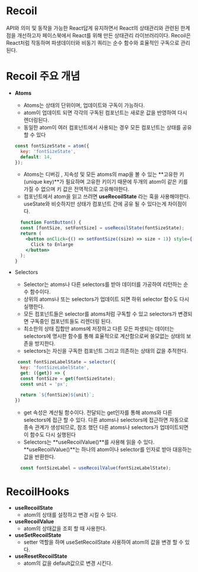 # Recoil
API와 의미 및 동작을 가능한 React답게 유지하면서 React의 상태관리와 관련된 한계점을 개선하고자 페이스북에서 React를 위해 만든 상태관리 라이브러리이다. Recoil은 React처럼 작동하며 파생데이터와 비동기 쿼리는 순수 함수와 효율적인 구독으로 관리된다.

# Recoil 주요 개념 
* **Atoms**
  * Atoms는 상태의 단위이며, 업데이트와 구독이 가능하다.
  * atom이 업데이트 되면 각각의 구독된 컴포넌트는 새로운 값을 반영하여 다시 렌더링된다.
  * 동일한 atom이 여러 컴포넌트에서 사용되는 경우 모든 컴포넌트는 상태를 공유할 수 있다 
  
  ``` jsx
  const fontSizeState = atom({
    key: 'fontSizeState',
    default: 14,
  });
  ```
  * Atoms는 디버깅 , 지속성 및 모든 atoms의 map을 볼 수 있는 **고유한 키(unique key)**가 필요하며 고유한 키이기 때문에 두개의 atom이 같은 키를 가질 수 없으며 키 값은 전역적으로 고유해야한다.
  * 컴포넌트에서 atom을 읽고 쓰려면 **useRecoilState** 라는 훅을 사용해야한다. useState와 비슷하지만 상태가 컴포넌트 간에 공유 될 수 있다는게 차이점이다.
  
  ```jsx
    function FontButton() {
    const [fontSize, setFontSize] = useRecoilState(fontSizeState);
    return (
      <button onClick={() => setFontSize((size) => size + 1)} style={{fontSize}}>
        Click to Enlarge
      </button>
    );
  }
  ```
* Selectors
  * Selector는 atoms나 다른 selectors를 받아 데이터를 가공하여 리턴하는 순수 함수이다.
  * 상위의 atoms나 또는 selectors가 업데이트 되면 하위 selector 함수도 다시 실행한다.
  * 모든 컴포넌트들은 selector를 atoms처럼 구독할 수 있고 selectors가 변경되면 구독중인 컴포넌트들도 리렌더링 된다.
  * 최소한의 상태 집합만 atoms에 저장하고 다른 모든 파생되는 데이터는 selectors에 명시한 함수를 통해 효율적으로 계산함으로써 쓸모없는 상태의 보존을 방지한다.
  * selectors는 자신을 구독한 컴포넌트 그리고 의존하는 상태의 값을 추적한다.
  ```jsx
   const fontSizeLabelState = selector({
    key: 'fontSizeLabelState',
    get: ({get}) => {
    const fontSize = get(fontSizeState);
    const unit = 'px';

    return `${fontSize}${unit}`;
  })
  ```
  * get 속성은 계산될 함수이다. 전달되는 get인자를 통해 atoms와 다른 selectors에 접근 할 수 있다. 다른 atoms나 selectors에 접근하면 자동으로 종속 관계가 생성되므로, 참조 했던 다른 atoms나 selectors가 업데이트되면 이 함수도 다시 실행된다 
  * Selectors는 **useRecoilValue()**를 사용해 읽을 수 있다. **useRecoilValue()**는 하나의 atom이나 selector를 인자로 받아 대응하는 값을 반환한다.
  ```jsx
    const fontSizeLabel = useRecoilValue(fontSizeLabelState);
  ```
 # RecoilHooks
  * **useRecoilState**
    * atom의 상태를 설정하고 변경 시킬 수 있다.
  * **useRecoilValue**
    * atom의 상태값을 조회 할 때 사용한다.
  * **useSetRecoilState**
    * setter 역할을 하며 useSetRecoilState 사용하여 atom의 값을 변경 할 수 있다.
  * **useResetRecoilState**
    * atom의 값을 default값으로 변경 시킨다.
